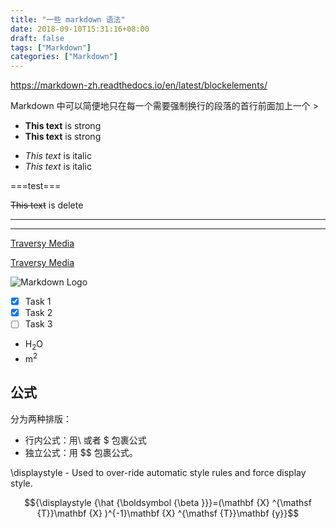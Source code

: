 ```yaml
---
title: "一些 markdown 语法"
date: 2018-09-10T15:31:16+08:00
draft: false
tags: ["Markdown"]
categories: ["Markdown"]
---
```



<https://markdown-zh.readthedocs.io/en/latest/blockelements/>

Markdown 中可以简便地只在每一个需要强制换行的段落的首行前面加上一个 > 

<!-- strong -->
- **This text** is strong
- __This text__ is strong

<!-- italic -->
- *This text* is italic
- _This text_ is italic

===test===

<!-- delete -->
~~This text~~ is delete

<!-- Horizontal Rule-->

---
___

<!-- Links -->
[Traversy Media](http://www.traversymedia.com)

[Traversy Media](http://www.traversymedia.com "Traversy Media") <!-- change the hint-->

<!-- Images -->
![Markdown Logo](https://markdown-here.com/img/icon256.png)

<!-- Task List -->
* [x] Task 1
* [x] Task 2
* [ ] Task 3
  
<!-- Note -->
[comment]: <> (This is a comment, it will not be included)
[comment]: <> (in  the output file unless you use it in)
[comment]: <> (a reference style link.)
[//]: <> (This is also a comment.)
[//]: # (This may be the most platform independent comment)
<!-- comment here -->
<!--
your comment goes here
and here
-->

<!-- 上下标 -->

- H<sub>2</sub>O 
- m<sup>2</sup>


## 公式
分为两种排版：
- 行内公式：用\ 或者 $ 包裹公式
- 独立公式：用 \$\$ 包裹公式。


\displaystyle - Used to over-ride automatic style rules and force display style.

$${\displaystyle {\hat {\boldsymbol {\beta }}}=(\mathbf {X} ^{\mathsf {T}}\mathbf {X} )^{-1}\mathbf {X} ^{\mathsf {T}}\mathbf {y}}$$

